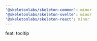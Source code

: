 ```yaml
---
'@skeletonlabs/skeleton-common': minor
'@skeletonlabs/skeleton-svelte': minor
'@skeletonlabs/skeleton-react': minor
---
```


feat: tooltip
